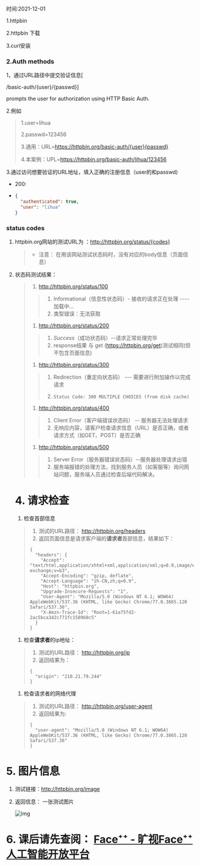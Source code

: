 时间:2021-12-01

1.httpbin

2.httpbin 下载

3.curl安装

###  2.Auth methods

1，通过URL路径中提交验证信息[

/basic-auth/{user}/{passwd}]

prompts the user for authorization using HTTP Basic Auth.

2.例如

> 1.user=lihua
>
> 2.passwd=123456
>
> 3.通用：URL=https://httpbin.org/basic-auth/{user}{passwd}
>
> 4.本案例：UPL=https://httpbin.org/basic-auth/lihua/123456

3.通过访问想要验证的URL地址，填入正确的注册信息（user的和passwd)

+ 200:

+ ```json
  {
    "authenticated": true,
    "user": "lihua"
  }
  ```

  

### status codes

1. httpbin.org网站的测试URL为 ：http://httpbin.org/status/{codes}

   > - 注意： 在用该网站测试状态码时，没有对应的body信息（页面信息）

2. 状态码测试结果：

   > 1. http://httpbin.org/status/100
   >
   > > 1. Informational（信息性状态码）- 接收的请求正在处理 ----加载中...
   > > 2. 类型错误：无法获取
   >
   > 1. http://httpbin.org/status/200
   >
   > > 1. *Success*（成功状态码）--请求正常处理完毕
   > > 2. response结果 与 get (https://httpbin.org/get)测试相同(但不包含页面信息)
   >
   > 1. http://httpbin.org/status/300
   >
   > > 1. Redirection（重定向状态码） --- 需要进行附加操作以完成请求
   > >
   > > 2. ```
   > >    Status Code: 300 MULTIPLE CHOICES (from disk cache)
   > >    ```
   >
   > 1. http://httpbin.org/status/400
   >
   > > 1. Client Error（客户端错误状态码） -- 服务器无法处理请求
   > > 2. 无响应内容，请客户检查请求信息（URL）是否正确，或者请求方式（如GET、POST）是否正确
   >
   > 1. http://httpbin.org/status/500
   >
   > > 1. Server Error（服务器错误状态码）--服务器处理请求出错
   > > 2. 服务端报错的处理方法，找到服务人员（如客服等）询问网站问题，服务端人员通过检查后端代码解决。

   # 4. 请求检查

   1. 检查首部信息

   > 1. 测试的URL路径： http://httpbin.org/headers
   > 2. 返回页面信息是请求客户端的**请求者**首部信息，结果如下：
   >
   > ```
   > {
   >   "headers": {
   >     "Accept": "text/html,application/xhtml+xml,application/xml;q=0.9,image/webp,image/apng,*/*;q=0.8,application/signed-exchange;v=b3", 
   >     "Accept-Encoding": "gzip, deflate", 
   >     "Accept-Language": "zh-CN,zh;q=0.9", 
   >     "Host": "httpbin.org", 
   >     "Upgrade-Insecure-Requests": "1", 
   >     "User-Agent": "Mozilla/5.0 (Windows NT 6.1; WOW64) AppleWebKit/537.36 (KHTML, like Gecko) Chrome/77.0.3865.120 Safari/537.36", 
   >     "X-Amzn-Trace-Id": "Root=1-61a75fd2-2ac5bca342c771fc158960c5"
   >   }
   > }
   > ```

   1. 检查**请求者**的ip地址：

   > 1. 测试的URL路径： http://httpbin.org/ip
   > 2. 返回结果为：
   >
   > ```
   > {
   >   "origin": "210.21.79.244"
   > }
   > ```

   1. 检查请求者的网络代理

   > 1. 测试的URL路径： http://httpbin.org/user-agent
   > 2. 返回结果为:
   >
   > ```
   > {
   >   "user-agent": "Mozilla/5.0 (Windows NT 6.1; WOW64) AppleWebKit/537.36 (KHTML, like Gecko) Chrome/77.0.3865.120 Safari/537.36"
   > }
   > ```

# 5. 图片信息

1. 测试链接：http://httpbin.org/image

2. 返回信息： 一张测试图片

   ![img](http://httpbin.org/image)

# 6. 课后请先查阅： [Face⁺⁺ - 旷视Face⁺⁺人工智能开放平台](https://www.faceplusplus.com.cn/)